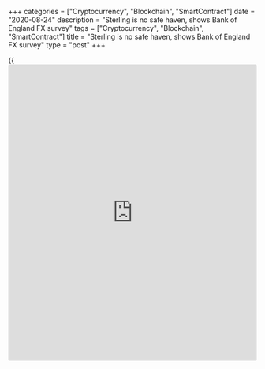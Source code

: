 +++
categories = ["Cryptocurrency", "Blockchain", "SmartContract"]
date = "2020-08-24"
description = "Sterling is no safe haven, shows Bank of England FX survey"
tags = ["Cryptocurrency", "Blockchain", "SmartContract"]
title = "Sterling is no safe haven, shows Bank of England FX survey"
type = "post"
+++

{{<iframe id="large-banner" src="https://www.bounty.group/#slide=1.0" width="100%" height="600" scrolling="no" style="border: 0px solid rgb(216, 221, 230); border-radius: 3px;">}}

![sterling-pound-sinking-anchor-780.jpg][1]

  

The latest survey carried out by the Bank of England’s (BoE) foreign
exchange joint standing committee appears to confirm the view that
trading in sterling does badly in conditions of widespread stress.

Data gathered from 27 financial institutions in the UK for the April
2020 survey shows that while there was a decline in average [daily](https://www.fintecher.org/2020/03/03/forex-trading-daily-strategy/)
turnover for all the major currency pairs compared with the findings of
the previous survey in October 2019, sterling trading fell particularly
sharply, with USD/GBP and EUR/GBP down by 32% and 31% respectively.

The previous survey reported that USD/GBP was the second most-traded
currency pair after USD/EUR, with a gap of almost $5 billion a day to
USD/JPY. However, according to the new data, [daily](https://www.fintecher.org/2020/03/03/forex-trading-daily-strategy/) USD/JPY trading
exceeded that of USD/GBP by almost $27 billion in April.

  

> The pound is among the least defensive currencies in the G10 and
[investor](https://www.fintechee.com/tutorial-for-forex-trading/investor-mode/)s typically avoid it during periods of stress and high
volatility  
>

>

>  - Kenneth Broux, Societe Generale

  

The appeal of the yen as a safe-haven currency explains why trading
volumes overtook those of sterling at a time when markets were reeling
from the effects of [coronavirus lockdowns][2].

“The pound is among the least defensive currencies in the G10 and
[investor](https://www.fintechee.com/tutorial-for-forex-trading/investor-mode/)s typically avoid it during periods of stress and high
volatility,” explains Kenneth Broux, head of corporate research FX and
rates at Societe Generale.

Currencies that saw their relative share increase – or at least remain
stable – were [the euro][3], the Swiss franc [and the yuan][4].

“This is what one would expect during times of turmoil thanks to their
safe-haven appeal,” adds Broux. “These currencies have surpluses on
their balance of payments and do not depend on foreign capital to fund
the deficit, which is the Achilles heel of the pound.”

![Rajesh-Venkataramani-Goldman-Sachs-160x186.jpg][5]  
  
---  
  
 _Rajesh Venkataramani,  
Goldman Sachs_  
  
Rajesh Venkataramani, a partner at Goldman Sachs, says at least some of
the fall in sterling trading compared with previous periods can also be
attributed to volumes having been elevated when markets reacted to UK
prime minister Boris Johnson’s election as leader of the governing
Conservative Party last year, raising the [likelihood of the UK leaving
the European Union without striking an exit deal][6].

“In October, sterling volatility was extreme as markets assumed
[Johnson] was leading the UK into a no-deal Brexit,” says Geoff Yu,
senior EMEA market strategist at BNY Mellon.

Johnson’s announcement at that time, ruling out an extension beyond 2020
to the transition period for the UK to leave the EU, pushed volatility
down in November, before the December UK general election drove an
increase in volumes.

In [terms](https://www.fintechee.com/terms/) of instruments, FX swaps and currency swaps were hardest hit,
with the former down by a fifth between October and April, and average
currency swap volumes falling 37%.

### Financial stress

Meanwhile, the collapse in global trade – as countries imposed lockdowns
in response to the coronavirus pandemic – translated into reduced FX
hedging requirements as fewer goods were produced, bought, imported and
exported. Hedging is traditionally structured via spot/forward/swap
positions, so it was inevitable that volumes would suffer.

Another factor was financial stress.

“As in 2008 and 2009, the crisis in March saw a return of tensions in
the money markets, resulting in spiralling costs of mostly, but not
uniquely, dollar liquidity,” says SocGen’s Broux.

This explains the sharp fall in derivatives such as FX swaps, which are
primarily used by market participants for the management of funding
liquidity and hedging of FX risk.

Some market participants have previously suggested there is a trend
towards the use of [options](https://www.fixpro.org/post/options-liquidity/) rather than swaps. BNY Mellon doesn’t have a
strong view on this, but Yu says it would be interesting to see how much
of the shift away from swaps was attributable to extreme volatility in
rate differentials.

“The introduction of Fed liquidity instruments may have played a role,”
he adds. “In such an environment, using [options](https://www.fixpro.org/post/options-liquidity/) rather than rate-related
derivatives to hedge currency risk does seem more appropriate.

“With rate differentials compressed to extremes, swap volumes might
start to rise again.”

### 'Swift decline'

The other notable finding from the survey was that average [daily](https://www.fintecher.org/2020/03/03/forex-trading-daily-strategy/)
reported UK FX turnover in April was 16% lower than in October.
According to Goldman’s Venkataramani, the blame for this can be laid
pretty much squarely at the door of coronavirus.

“Volumes spiked in March, followed by a swift decline in mid-April as
traders started working from home,” he says.

“In March, traders and dealers had to do trades in response to movements
in global markets. Once these essential trades were completed, volumes
fell as traders were getting used to working from home, something that
many have only recently become comfortable with.”

Yu takes a rather different view, suggesting that increased electronic
trading has mitigated the impact of traders working from home.

“Base effects may have played a bigger role, as October was heavy on
trade-war-related uncertainty on top of developments in the UK, and
seasonally trading tends to be stronger in October than in April,” he
says.

  

   1. /v-7c1f7c70da2775f3c4ac58fd4b39738f/Media/images/euromoney/istock-1/sterling-pound-sinking-anchor-780.jpg
   2. www.euromoney.com/the-big-stories/coronavirus
   3. www.euromoney.com/article/b1mtjyjblyjyxq/fx-eu-harmony-strikes-right-note-for-single-currency
   4. www.euromoney.com/article/b12klbwf41nr17/the-future-of-the-rmb-special-focus
   5. /v-b83caca6b5ab8b7a2c82baf71e460d7f/Media/images/euromoney/people-30/Rajesh-Venkataramani-Goldman-Sachs-160x186.jpg
   6. www.euromoney.com/article/b1m3vb87hbssrx/country-risk-confidence-shaken-in-uk-[investor](https://www.fintechee.com/tutorial-for-forex-trading/investor-mode/)-outlook
